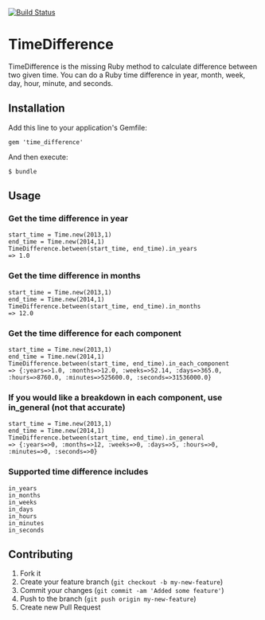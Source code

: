[![Build Status](https://travis-ci.org/tmlee/time_difference.png)](https://travis-ci.org/tmlee/time_difference)

# TimeDifference

TimeDifference is the missing Ruby method to calculate difference between two given time. You can do a Ruby time difference in year, month, week, day, hour, minute, and seconds.

## Installation

Add this line to your application's Gemfile:

    gem 'time_difference'

And then execute:

    $ bundle

## Usage

### Get the time difference in year

	start_time = Time.new(2013,1)
	end_time = Time.new(2014,1)
	TimeDifference.between(start_time, end_time).in_years
	=> 1.0

### Get the time difference in months

	start_time = Time.new(2013,1)
	end_time = Time.new(2014,1)
	TimeDifference.between(start_time, end_time).in_months
	=> 12.0

### Get the time difference for each component

	start_time = Time.new(2013,1)
	end_time = Time.new(2014,1)
	TimeDifference.between(start_time, end_time).in_each_component
	=> {:years=>1.0, :months=>12.0, :weeks=>52.14, :days=>365.0, :hours=>8760.0, :minutes=>525600.0, :seconds=>31536000.0}

### If you would like a breakdown in each component, use in_general (not that accurate)

	start_time = Time.new(2013,1)
	end_time = Time.new(2014,1)
	TimeDifference.between(start_time, end_time).in_general
	=> {:years=>0, :months=>12, :weeks=>0, :days=>5, :hours=>0, :minutes=>0, :seconds=>0}

### Supported time difference includes

	in_years
	in_months
	in_weeks
	in_days
	in_hours
	in_minutes
	in_seconds
	

## Contributing

1. Fork it
2. Create your feature branch (`git checkout -b my-new-feature`)
3. Commit your changes (`git commit -am 'Added some feature'`)
4. Push to the branch (`git push origin my-new-feature`)
5. Create new Pull Request
